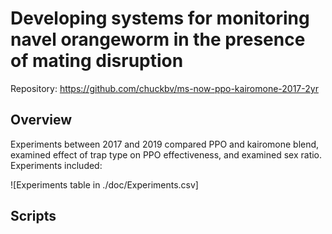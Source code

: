 # Developing systems for monitoring navel orangeworm in the presence of mating disruption

Repository: https://github.com/chuckbv/ms-now-ppo-kairomone-2017-2yr

## Overview
Experiments between 2017 and 2019 compared PPO and kairomone blend, examined 
effect of trap type on PPO effectiveness, and examined sex ratio. Experiments
included:

![Experiments table in ./doc/Experiments.csv]


## Scripts


